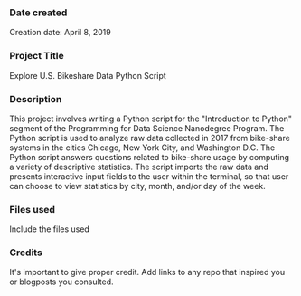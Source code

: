 ### Date created
Creation date: April 8, 2019

### Project Title
Explore U.S. Bikeshare Data Python Script

### Description
This project involves writing a Python script for the "Introduction to Python" segment of the Programming for Data Science Nanodegree Program. The Python script is used to analyze raw data collected in 2017 from bike-share systems in the cities Chicago, New York City, and Washington D.C. The Python script answers questions related to bike-share usage by computing a variety of descriptive statistics. The script imports the raw data and presents interactive input fields to the user within the terminal, so that user can choose to view statistics by city, month, and/or day of the week.

### Files used
Include the files used

### Credits
It's important to give proper credit. Add links to any repo that inspired you or blogposts you consulted.

